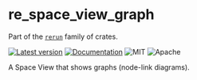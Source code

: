# re_space_view_graph

Part of the [`rerun`](https://github.com/rerun-io/rerun?speculative-link) family of crates.

[![Latest version](https://img.shields.io/crates/v/re_space_view_graph.svg)](https://crates.io/crates/re_space_view_graph?speculative-link)
[![Documentation](https://docs.rs/re_space_view_graph/badge.svg)](https://docs.rs/re_space_view_graph?speculative-link)
![MIT](https://img.shields.io/badge/license-MIT-blue.svg)
![Apache](https://img.shields.io/badge/license-Apache-blue.svg)

A Space View that shows graphs (node-link diagrams).

